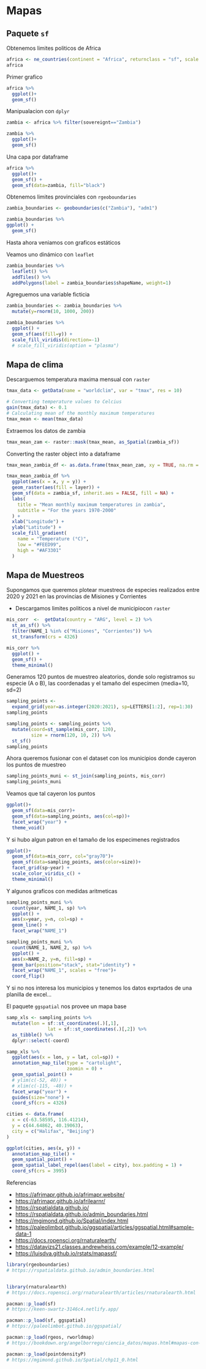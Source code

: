 # Mapas




## Paquete `sf`

Obtenemos limites politicos de Africa 

```r
africa <- ne_countries(continent = "Africa", returnclass = "sf", scale = "medium")
africa
```

Primer grafico 


```r
africa %>%  
  ggplot()+
  geom_sf() 
```


Manipualacion con `dplyr`


```r
zambia <- africa %>% filter(sovereignt=="Zambia")
```



```r
zambia %>%  
  ggplot()+
  geom_sf()
```

Una capa por dataframe 


```r
africa %>%  
  ggplot()+
  geom_sf() + 
  geom_sf(data=zambia, fill="black")
```

Obtenemos limites provinciales con `rgeoboundaries`


```r
zambia_boundaries <- geoboundaries(c("Zambia"), "adm1")
```


```r
zambia_boundaries %>% 
ggplot() +
  geom_sf()
```

Hasta ahora veniamos con graficos estáticos

Veamos uno dinámico con `leaflet`


```r
zambia_boundaries %>%
  leaflet() %>%
  addTiles() %>%
  addPolygons(label = zambia_boundaries$shapeName, weight=1)
```


Agreguemos una variable ficticia 


```r
zambia_boundaries <- zambia_boundaries %>% 
  mutate(y=rnorm(10, 1000, 200))

zambia_boundaries %>% 
  ggplot() +
  geom_sf(aes(fill=y)) +
  scale_fill_viridis(direction=-1) 
  # scale_fill_viridis(option = "plasma") 
```

## Mapa de clima

Descarguemos temperatura maxima mensual con `raster`


```r
tmax_data <- getData(name = "worldclim", var = "tmax", res = 10)
```


```r
# Converting temperature values to Celcius
gain(tmax_data) <- 0.1
# Calculating mean of the monthly maximum temperatures
tmax_mean <- mean(tmax_data)
```


Extraemos los datos de zambia

```r
tmax_mean_zam <- raster::mask(tmax_mean, as_Spatial(zambia_sf))
```

Converting the raster object into a dataframe

```r
tmax_mean_zambia_df <- as.data.frame(tmax_mean_zam, xy = TRUE, na.rm = TRUE)
```


```r
tmax_mean_zambia_df %>%
  ggplot(aes(x = x, y = y)) +
  geom_raster(aes(fill = layer)) +
  geom_sf(data = zambia_sf, inherit.aes = FALSE, fill = NA) +
  labs(
    title = "Mean monthly maximum temperatures in zambia",
    subtitle = "For the years 1970-2000"
  ) +
  xlab("Longitude") +
  ylab("Latitude") +
  scale_fill_gradient(
    name = "Temperature (°C)",
    low = "#FEED99",
    high = "#AF3301"
  )
```

## Mapa de Muestreos

Supongamos que queremos plotear muestreos de especies realizados entre 2020 y 2021 en las provincias de Misiones y Corrientes

- Descargamos limites politicos a nivel de municipiocon `raster`


```r
mis_corr  <-  getData(country = "ARG", level = 2) %>% 
  st_as_sf() %>% 
  filter(NAME_1 %in% c("Misiones", "Corrientes")) %>% 
  st_transform(crs = 4326)
```


```r
mis_corr %>% 
  ggplot() + 
  geom_sf() +
  theme_minimal()
```

Generamos 120 puntos de muestreo aleatorios, donde solo registramos su especie (A o B), las coordenadas y el tamaño del especimen (media=10, sd=2)


```r
sampling_points <- 
  expand_grid(year=as.integer(2020:2021), sp=LETTERS[1:2], rep=1:30)
sampling_points

sampling_points <- sampling_points %>% 
  mutate(coord=st_sample(mis_corr, 120),    
         size = rnorm(120, 10, 2)) %>% 
  st_sf()  
sampling_points
```


Ahora queremos fusionar con el dataset con los municipios donde cayeron los puntos de muestreo


```r
sampling_points_muni <- st_join(sampling_points, mis_corr)
sampling_points_muni
```

Veamos que tal cayeron los puntos 


```r
ggplot()+
  geom_sf(data=mis_corr)+
  geom_sf(data=sampling_points, aes(col=sp))+
  facet_wrap("year") + 
  theme_void()
```

Y si hubo algun patron en el tamaño de los especimenes registrados 


```r
ggplot()+
  geom_sf(data=mis_corr, col="gray70")+
  geom_sf(data=sampling_points, aes(color=size))+
  facet_grid(sp~year) +
  scale_color_viridis_c() +
  theme_minimal()
```

Y algunos graficos con medidas aritmeticas 


```r
sampling_points_muni %>%  
  count(year, NAME_1, sp) %>% 
  ggplot() + 
  aes(x=year, y=n, col=sp) +
  geom_line() +
  facet_wrap("NAME_1")
```


```r
sampling_points_muni %>%  
  count(NAME_1, NAME_2, sp) %>% 
  ggplot() + 
  aes(x=NAME_2, y=n, fill=sp) +
  geom_bar(position="stack", stat="identity") + 
  facet_wrap("NAME_1", scales = "free")+
  coord_flip()
```


Y si no nos interesa los municipios y tenemos los datos exprtados de una planilla de excel...

El paquete `ggspatial` nos provee un mapa base 


```r
samp_xls <- sampling_points %>% 
  mutate(lon = sf::st_coordinates(.)[,1],
               lat = sf::st_coordinates(.)[,2]) %>% 
  as_tibble() %>%  
  dplyr::select(-coord)

samp_xls %>% 
  ggplot(aes(x = lon, y = lat, col=sp)) +
  annotation_map_tile(type = "cartolight",
                      zoomin = 0) +
  geom_spatial_point() +
  # ylim(c(-52, 40)) +
  # xlim(c(-115, -40)) +
  facet_wrap("year") + 
  guides(size="none") + 
  coord_sf(crs = 4326)
```



```r
cities <- data.frame(
  x = c(-63.58595, 116.41214), 
  y = c(44.64862, 40.19063), 
  city = c("Halifax", "Beijing")
)

ggplot(cities, aes(x, y)) +
  annotation_map_tile() +
  geom_spatial_point() +
  geom_spatial_label_repel(aes(label = city), box.padding = 1) +
  coord_sf(crs = 3995)
```


Referencias 

- https://afrimapr.github.io/afrimapr.website/
- https://afrimapr.github.io/afrilearnr/
- https://rspatialdata.github.io/
- https://rspatialdata.github.io/admin_boundaries.html
- https://mgimond.github.io/Spatial/index.html
- https://paleolimbot.github.io/ggspatial/articles/ggspatial.html#sample-data-1
- https://docs.ropensci.org/rnaturalearth/
- https://datavizs21.classes.andrewheiss.com/example/12-example/
- https://luisdva.github.io/rstats/mapassf/
  



```r
library(rgeoboundaries)
# https://rspatialdata.github.io/admin_boundaries.html


library(rnaturalearth)
# https://docs.ropensci.org/rnaturalearth/articles/rnaturalearth.html

pacman::p_load(sf)
# https://keen-swartz-3146c4.netlify.app/

pacman::p_load(sf, ggspatial)
# https://paleolimbot.github.io/ggspatial/

pacman::p_load(rgeos, rworldmap)
# https://bookdown.org/angelborrego/ciencia_datos/mapas.html#mapas-con-rworldmap

pacman::p_load(pointdensityP)
# https://mgimond.github.io/Spatial/chp11_0.html
```
